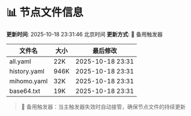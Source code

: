 # 📊 节点文件信息

**更新时间**: 2025-10-18 23:31:46 北京时间
**更新方式**: 🔄 备用触发器

| 文件名 | 大小 | 最后修改 |
|--------|------|----------|
| all.yaml | 22K | 2025-10-18 23:31 |
| history.yaml | 946K | 2025-10-18 23:31 |
| mihomo.yaml | 32K | 2025-10-18 23:31 |
| base64.txt | 19K | 2025-10-18 23:31 |

> 🔄 备用触发器：当主触发器失效时自动接管，确保节点文件的持续更新
